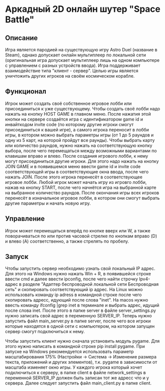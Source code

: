 # Аркадный 2D онлайн шутер "Space Battle"
## Описание
Игра является пародией на существующую игру Astro Duel (название в Steam), однако допускает онлайн мультиплеер по локальной сети (оригинальная игра допускает мультиплеер лишь на одном компьютере с управлением с разных устройств ввода). Игра поддерживает взаимодействие типа "клиент - сервер". Целью игры является уничтожить других игроков на своём космическом корабле.
## Функционал
Игрок может создать своё собственное игровое лобби или присоединиться к уже существующему. Чтобы создать своё лобби надо нажать на кнопку HOST GAME в главном меню. После нажатия этой кнопки на сервере создаётся игра с идентификатором game id и инвайткодом invite code (по которому другие игроки смогут присоединиться к вашей игре), а самого игрока переносит в лобби игры, в котором можно выбрать параметры игры (от 1 до 5 раундов и одну из 5 карт, на которой пройдут все раунды). Чтобы выбрать карту или количество раундов, нужно нажать на соответствующую кнопку выбора, после чего перемещаться между возможными вариантами по клавишам вправо и влево. После создания игрового лобби, к нему могут присоединиться другие игроки. Для этого надо нажать на кнопку JOIN GAME и в появившемся меню ввести game id и invite code соответствующей игры в соответствующие окна ввода, после чего нажать JOIN. После этого игрока перенесёт в соответствующее игровое лобби. Любой игрок может начать игру из игровго лобби, нажав на кнопку START, после чего начнётся игра на выбранной карте на выбранное количество раундов. После окончания игры всех игроков перенесёт в изначальное игровое лобби, в котором они смогут выбрать другие параметры и начать новую игру.
## Управление
Игрок может перемещаться вперёд по кнопке вверх или W, а также поворачиваться по или против часовой стрелке по кнопкам вправо (D) и влево (A) соответственно, а также стрелять по пробелу.
## Запуск
Чтобы запустить сервер необходимо узнать свой локальный IP адрес. Для этого на Windows нужно нажать Win + R, в появившейся строке ввести cmd и далее ввести ipconfig, после чего найти строчку Ipv4-адрес в разделе "Адаптер беспроводной локальной сети Беспроводная сеть" и скопировать соответствующий ip адрес. На Linux можно использовать команду ip adress в командной строке после чего скопировать адресс, идующий после слова "inet". На macos нужно ввесть команду ifconfig |grep inet в терминале и выбрать адрес, идущий после слова inet. После этого в папке server в файле server_settings.py нужно записать свой адрес в переменную SERVER_IP. Теперь нужно запустить файл main_server.py в папке server, после чего все игроки которые находятся в одной сети с компьютером, на котором запущен сервер смогут подключиться к нему. 

Чтобы запустить клиент нужно сначала установить модуль pygame. Для этого нужно написать в командной строке pip install pygame. При запуске на Windows рекомендуется использовать параметр масштабирования 175% (Настройки -> Система -> Изменение размера текста, приложений и других элементов), т.к. pygame в зависимости от масштаба изменяет окно игры. У каждого игрока который хочет подключиться к серверу, в папке client в файле network_settings в переменной SERVER_IP должен быть записан тот же адресс что и у сервера. Далее следует запустить файл main_client.py в папке client.
